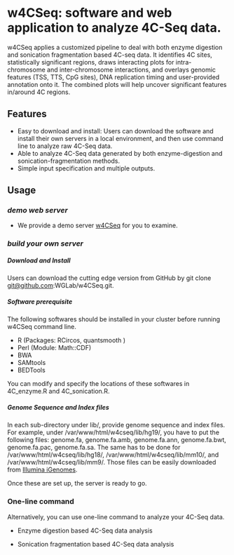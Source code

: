 # w4CSeq: software and web application to analyze 4C-Seq data.

w4CSeq applies a customized pipeline to deal with both enzyme digestion and sonication fragmentation based 4C-seq data. 
It identifies 4C sites, statistically significant regions, draws interacting plots for intra-chromosome and inter-chromosome interactions, and overlays genomic features (TSS, TTS, CpG sites), DNA replication timing and user-provided annotation onto it. 
The combined plots will help uncover significant features in/around 4C regions. 

## Features
* Easy to download and install: Users can download the software and install their own servers in a local environment, and then use command line to analyze raw 4C-Seq data.
* Able to analyze 4C-Seq data generated by both enzyme-digestion and sonication-fragmentation methods.
* Simple input specification and multiple outputs.


## Usage
### *demo web server*
* We provide a demo server [w4CSeq](http://w4cseq.wglab.org/) for you to examine. 

### *build your own server*

##### Download and Install
Users can download the cutting edge version from GitHub by git clone git@github.com:WGLab/w4CSeq.git.

##### Software prerequisite
The following softwares should be installed in your cluster before running w4CSeq command line.
  * R (Packages: RCircos, quantsmooth )
  * Perl (Module: Math::CDF)
  * BWA
  * SAMtools
  * BEDTools
 
You can modify and specify the locations of these softwares in 4C_enzyme.R and 4C_sonication.R.

##### Genome Sequence and Index files
In each sub-directory under lib/, provide genome sequence and index files. For example, under /var/www/html/w4cseq/lib/hg19/, you have to put the following files: genome.fa, genome.fa.amb, genome.fa.ann, genome.fa.bwt, genome.fa.pac, genome.fa.sa. The same has to be done for /var/www/html/w4cseq/lib/hg18/, /var/www/html/w4cseq/lib/mm10/, and /var/www/html/w4cseq/lib/mm9/. Those files can be easily downloaded from [Illumina iGenomes](http://support.illumina.com/sequencing/sequencing_software/igenome.html).

Once these are set up, the server is ready to go.

### One-line command
Alternatively, you can use one-line command to analyze your 4C-Seq data.
  * Enzyme digestion based 4C-Seq data analysis

  * Sonication fragmentation based 4C-Seq data analysis



